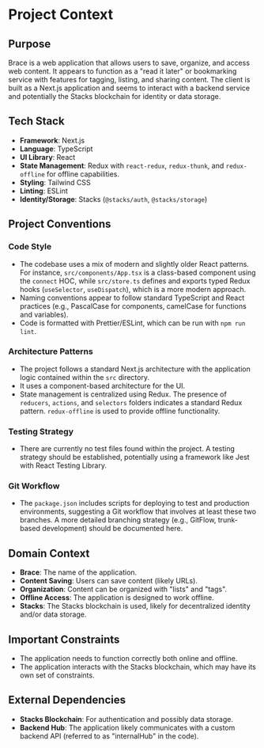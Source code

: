 # Project Context

## Purpose
Brace is a web application that allows users to save, organize, and access web content. It appears to function as a "read it later" or bookmarking service with features for tagging, listing, and sharing content. The client is built as a Next.js application and seems to interact with a backend service and potentially the Stacks blockchain for identity or data storage.

## Tech Stack
- **Framework**: Next.js
- **Language**: TypeScript
- **UI Library**: React
- **State Management**: Redux with `react-redux`, `redux-thunk`, and `redux-offline` for offline capabilities.
- **Styling**: Tailwind CSS
- **Linting**: ESLint
- **Identity/Storage**: Stacks (`@stacks/auth`, `@stacks/storage`)

## Project Conventions

### Code Style
- The codebase uses a mix of modern and slightly older React patterns. For instance, `src/components/App.tsx` is a class-based component using the `connect` HOC, while `src/store.ts` defines and exports typed Redux hooks (`useSelector`, `useDispatch`), which is a more modern approach.
- Naming conventions appear to follow standard TypeScript and React practices (e.g., PascalCase for components, camelCase for functions and variables).
- Code is formatted with Prettier/ESLint, which can be run with `npm run lint`.

### Architecture Patterns
- The project follows a standard Next.js architecture with the application logic contained within the `src` directory.
- It uses a component-based architecture for the UI.
- State management is centralized using Redux. The presence of `reducers`, `actions`, and `selectors` folders indicates a standard Redux pattern. `redux-offline` is used to provide offline functionality.

### Testing Strategy
- There are currently no test files found within the project. A testing strategy should be established, potentially using a framework like Jest with React Testing Library.

### Git Workflow
- The `package.json` includes scripts for deploying to test and production environments, suggesting a Git workflow that involves at least these two branches. A more detailed branching strategy (e.g., GitFlow, trunk-based development) should be documented here.

## Domain Context
- **Brace**: The name of the application.
- **Content Saving**: Users can save content (likely URLs).
- **Organization**: Content can be organized with "lists" and "tags".
- **Offline Access**: The application is designed to work offline.
- **Stacks**: The Stacks blockchain is used, likely for decentralized identity and/or data storage.

## Important Constraints
- The application needs to function correctly both online and offline.
- The application interacts with the Stacks blockchain, which may have its own set of constraints.

## External Dependencies
- **Stacks Blockchain**: For authentication and possibly data storage.
- **Backend Hub**: The application likely communicates with a custom backend API (referred to as "internalHub" in the code).